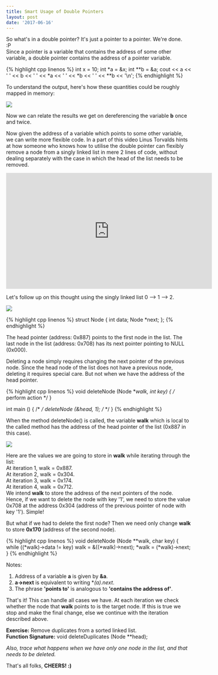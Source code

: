 ```yaml
---
title: Smart Usage of Double Pointers
layout: post
date: '2017-06-16'
---
```


So what's in a double pointer? It's just a pointer to a pointer. We're done.  
:P    
Since a pointer is a variable that contains the address of some other variable, a double pointer contains the address of a pointer variable.  

{% highlight cpp linenos %}
int x = 10;
int *a = &x;
int **b = &a;
cout << a << ' ' << b << ' ' << *a << ' ' << *b << ' ' << **b << '\n';
{% endhighlight %}

To understand the output, here's how these quantities could be roughly mapped in memory:  

<img src="../../../../images/Double-Pointers-Smart-Use/Node.png">

Now we can relate the results we get on dereferencing the variable **b** once and twice.  


Now given the address of a variable which points to some other variable, we can write more flexible code. In a part of this video Linus Torvalds hints at how someone who knows how to utilise the double pointer can flexibly remove a node from a singly linked list in mere 2 lines of code, without dealing separately with the case in which the head of the list needs to be removed.

<iframe width="560" height="315" src="https://www.youtube.com/embed/o8NPllzkFhE?rel=0" frameborder="0" allowfullscreen></iframe>  

Let's follow up on this thought using the singly linked list 0 --> 1 --> 2.

<img src="../../../../images/Double-Pointers-Smart-Use/LinkedList.png">  

{% highlight cpp linenos %}
struct Node {
    int data;
    Node *next;
};
{% endhighlight %}

The head pointer (address: 0x887) points to the first node in the list. The last node in the list (address: 0x708) has its next pointer pointing to NULL (0x000).  

Deleting a node simply requires changing the next pointer of the previous node. Since the head node of the list does not have a previous node, deleting it requires special care. But not when we have the address of the head pointer.

{% highlight cpp linenos %}
void deleteNode (Node **walk, int key) {
    /*
        perform action
    */
}

int main () {
    /*       */
    deleteNode (&head, 1);
    /*       */
}
{% endhighlight %}  

When the method deleteNode() is called, the variable **walk** which is local to the called method has the address of the head pointer of the list (0x887 in this case).

<img src="../../../../images/Double-Pointers-Smart-Use/walk.png">  

Here are the values we are going to store in **walk** while iterating through the list:  
At iteration 1, walk = 0x887.  
At iteration 2, walk = 0x304.  
At iteration 3, walk = 0x174.  
At iteration 4, walk = 0x712.  
We intend **walk** to store the address of the next pointers of the node. Hence, if we want to delete the node with key '1', we need to store the value 0x708 at the address 0x304 (address of the previous pointer of node with key '1'). Simple!  

But what if we had to delete the first node? Then we need only change **walk** to store **0x170** (address of the second node).

{% highlight cpp linenos %}
void deleteNode (Node **walk, char key) {
    while ((*walk)->data != key) 
        walk = &((*walk)->next);
    *walk = (*walk)->next;
}
{% endhighlight %}  

Notes:  
1. Address of a variable **a** is given by **&a**.
2. **a->next** is equivalent to writing **(*a).next**.  
3. The phrase **'points to'** is analogous to **'contains the address of'**.  


That's it! This can handle all cases we have. At each iteration we check whether the node that **walk** points to is the target node. If this is true we stop and make the final change, else we continue with the iteration described above.  

**Exercise:** Remove duplicates from a sorted linked list.  
**Function Signature:** void deleteDuplicates (Node **head);

*Also, trace what happens when we have only one node in the list, and that needs to be deleted.*  

That's all folks, **CHEERS! :)**
